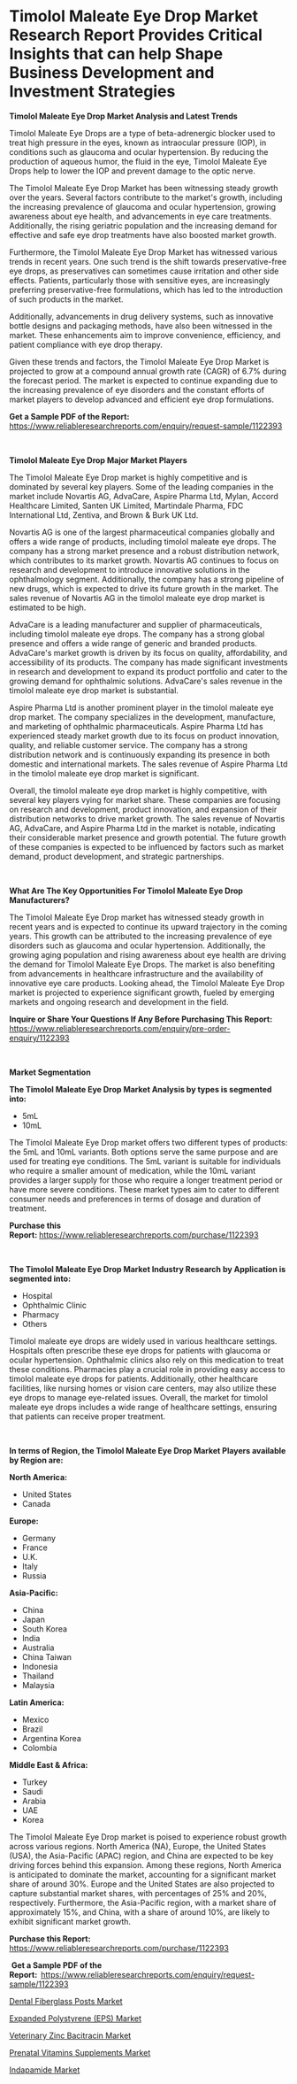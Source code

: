 <p><h1>Timolol Maleate Eye Drop Market Research Report Provides Critical Insights that can help Shape Business Development and Investment Strategies</h1></p><p><strong>Timolol Maleate Eye Drop Market Analysis and Latest Trends</strong></p>
<p><p>Timolol Maleate Eye Drops are a type of beta-adrenergic blocker used to treat high pressure in the eyes, known as intraocular pressure (IOP), in conditions such as glaucoma and ocular hypertension. By reducing the production of aqueous humor, the fluid in the eye, Timolol Maleate Eye Drops help to lower the IOP and prevent damage to the optic nerve.</p><p>The Timolol Maleate Eye Drop Market has been witnessing steady growth over the years. Several factors contribute to the market's growth, including the increasing prevalence of glaucoma and ocular hypertension, growing awareness about eye health, and advancements in eye care treatments. Additionally, the rising geriatric population and the increasing demand for effective and safe eye drop treatments have also boosted market growth.</p><p>Furthermore, the Timolol Maleate Eye Drop Market has witnessed various trends in recent years. One such trend is the shift towards preservative-free eye drops, as preservatives can sometimes cause irritation and other side effects. Patients, particularly those with sensitive eyes, are increasingly preferring preservative-free formulations, which has led to the introduction of such products in the market.</p><p>Additionally, advancements in drug delivery systems, such as innovative bottle designs and packaging methods, have also been witnessed in the market. These enhancements aim to improve convenience, efficiency, and patient compliance with eye drop therapy.</p><p>Given these trends and factors, the Timolol Maleate Eye Drop Market is projected to grow at a compound annual growth rate (CAGR) of 6.7% during the forecast period. The market is expected to continue expanding due to the increasing prevalence of eye disorders and the constant efforts of market players to develop advanced and efficient eye drop formulations.</p></p>
<p><strong>Get a Sample PDF of the Report:&nbsp;</strong> <a href="https://www.reliableresearchreports.com/enquiry/request-sample/1122393">https://www.reliableresearchreports.com/enquiry/request-sample/1122393</a></p>
<p>&nbsp;</p>
<p><strong>Timolol Maleate Eye Drop Major Market Players</strong></p>
<p><p>The Timolol Maleate Eye Drop market is highly competitive and is dominated by several key players. Some of the leading companies in the market include Novartis AG, AdvaCare, Aspire Pharma Ltd, Mylan, Accord Healthcare Limited, Santen UK Limited, Martindale Pharma, FDC International Ltd, Zentiva, and Brown & Burk UK Ltd.</p><p>Novartis AG is one of the largest pharmaceutical companies globally and offers a wide range of products, including timolol maleate eye drops. The company has a strong market presence and a robust distribution network, which contributes to its market growth. Novartis AG continues to focus on research and development to introduce innovative solutions in the ophthalmology segment. Additionally, the company has a strong pipeline of new drugs, which is expected to drive its future growth in the market. The sales revenue of Novartis AG in the timolol maleate eye drop market is estimated to be high.</p><p>AdvaCare is a leading manufacturer and supplier of pharmaceuticals, including timolol maleate eye drops. The company has a strong global presence and offers a wide range of generic and branded products. AdvaCare's market growth is driven by its focus on quality, affordability, and accessibility of its products. The company has made significant investments in research and development to expand its product portfolio and cater to the growing demand for ophthalmic solutions. AdvaCare's sales revenue in the timolol maleate eye drop market is substantial.</p><p>Aspire Pharma Ltd is another prominent player in the timolol maleate eye drop market. The company specializes in the development, manufacture, and marketing of ophthalmic pharmaceuticals. Aspire Pharma Ltd has experienced steady market growth due to its focus on product innovation, quality, and reliable customer service. The company has a strong distribution network and is continuously expanding its presence in both domestic and international markets. The sales revenue of Aspire Pharma Ltd in the timolol maleate eye drop market is significant.</p><p>Overall, the timolol maleate eye drop market is highly competitive, with several key players vying for market share. These companies are focusing on research and development, product innovation, and expansion of their distribution networks to drive market growth. The sales revenue of Novartis AG, AdvaCare, and Aspire Pharma Ltd in the market is notable, indicating their considerable market presence and growth potential. The future growth of these companies is expected to be influenced by factors such as market demand, product development, and strategic partnerships.</p></p>
<p>&nbsp;</p>
<p><strong>What Are The Key Opportunities For Timolol Maleate Eye Drop Manufacturers?</strong></p>
<p><p>The Timolol Maleate Eye Drop market has witnessed steady growth in recent years and is expected to continue its upward trajectory in the coming years. This growth can be attributed to the increasing prevalence of eye disorders such as glaucoma and ocular hypertension. Additionally, the growing aging population and rising awareness about eye health are driving the demand for Timolol Maleate Eye Drops. The market is also benefiting from advancements in healthcare infrastructure and the availability of innovative eye care products. Looking ahead, the Timolol Maleate Eye Drop market is projected to experience significant growth, fueled by emerging markets and ongoing research and development in the field.</p></p>
<p><strong>Inquire or Share Your Questions If Any Before Purchasing This Report:</strong> <a href="https://www.reliableresearchreports.com/enquiry/pre-order-enquiry/1122393">https://www.reliableresearchreports.com/enquiry/pre-order-enquiry/1122393</a></p>
<p>&nbsp;</p>
<p><strong>Market Segmentation</strong></p>
<p><strong>The Timolol Maleate Eye Drop Market Analysis by types is segmented into:</strong></p>
<p><ul><li>5mL</li><li>10mL</li></ul></p>
<p><p>The Timolol Maleate Eye Drop market offers two different types of products: the 5mL and 10mL variants. Both options serve the same purpose and are used for treating eye conditions. The 5mL variant is suitable for individuals who require a smaller amount of medication, while the 10mL variant provides a larger supply for those who require a longer treatment period or have more severe conditions. These market types aim to cater to different consumer needs and preferences in terms of dosage and duration of treatment.</p></p>
<p><strong>Purchase this Report:&nbsp;</strong><a href="https://www.reliableresearchreports.com/purchase/1122393">https://www.reliableresearchreports.com/purchase/1122393</a></p>
<p>&nbsp;</p>
<p><strong>The Timolol Maleate Eye Drop Market Industry Research by Application is segmented into:</strong></p>
<p><ul><li>Hospital</li><li>Ophthalmic Clinic</li><li>Pharmacy</li><li>Others</li></ul></p>
<p><p>Timolol maleate eye drops are widely used in various healthcare settings. Hospitals often prescribe these eye drops for patients with glaucoma or ocular hypertension. Ophthalmic clinics also rely on this medication to treat these conditions. Pharmacies play a crucial role in providing easy access to timolol maleate eye drops for patients. Additionally, other healthcare facilities, like nursing homes or vision care centers, may also utilize these eye drops to manage eye-related issues. Overall, the market for timolol maleate eye drops includes a wide range of healthcare settings, ensuring that patients can receive proper treatment.</p></p>
<p>&nbsp;</p>
<p><strong>In terms of Region, the Timolol Maleate Eye Drop Market Players available by Region are:</strong></p>
<p>
    <p> <strong> North America: </strong>
        <ul>
            <li>United States</li>
            <li>Canada</li>
        </ul>
        </p> 
    <p> <strong> Europe: </strong>
        <ul>
            <li>Germany</li>
            <li>France</li>
            <li>U.K.</li>
            <li>Italy</li>
            <li>Russia</li>
        </ul>
        </p> 
    <p> <strong> Asia-Pacific: </strong>
        <ul>
            <li>China</li>
            <li>Japan</li>
            <li>South Korea</li>
            <li>India</li>
            <li>Australia</li>
            <li>China Taiwan</li>
            <li>Indonesia</li>
            <li>Thailand</li>
            <li>Malaysia</li>
        </ul>
        </p> 
    <p> <strong> Latin America: </strong>
        <ul>
            <li>Mexico</li>
            <li>Brazil</li>
            <li>Argentina Korea</li>
            <li>Colombia</li>
        </ul>
        </p> 
    <p> <strong> Middle East & Africa: </strong>
        <ul>
            <li>Turkey</li>
            <li>Saudi</li>
            <li>Arabia</li>
            <li>UAE</li>
            <li>Korea</li>
        </ul>
    </p>
    </p>
<p><p>The Timolol Maleate Eye Drop market is poised to experience robust growth across various regions. North America (NA), Europe, the United States (USA), the Asia-Pacific (APAC) region, and China are expected to be key driving forces behind this expansion. Among these regions, North America is anticipated to dominate the market, accounting for a significant market share of around 30%. Europe and the United States are also projected to capture substantial market shares, with percentages of 25% and 20%, respectively. Furthermore, the Asia-Pacific region, with a market share of approximately 15%, and China, with a share of around 10%, are likely to exhibit significant market growth.</p></p>
<p><strong>Purchase this Report: </strong><a href="https://www.reliableresearchreports.com/purchase/1122393">https://www.reliableresearchreports.com/purchase/1122393</a></p>
<p>&nbsp;<strong>Get a Sample PDF of the Report:&nbsp;&nbsp;</strong><a href="https://www.reliableresearchreports.com/enquiry/request-sample/1122393">https://www.reliableresearchreports.com/enquiry/request-sample/1122393</a></p>
<p><strong></strong></p>
<p><p><a href="https://medium.com/@freedayundt/dental-fiberglass-posts-market-trends-forecast-and-competitive-analysis-to-2031-42a19bef55ef">Dental Fiberglass Posts Market</a></p><p><a href="https://medium.com/@freedayundt/expanded-polystyrene-eps-market-exploring-market-share-market-trends-and-future-growth-42504f191180">Expanded Polystyrene (EPS) Market</a></p><p><a href="https://medium.com/@freedayundt/veterinary-zinc-bacitracin-market-size-and-market-trends-complete-industry-overview-2024-to-2031-2ff93951dcdb">Veterinary Zinc Bacitracin Market</a></p><p><a href="https://github.com/tamvrosiya/Market-Research-Report-List-2/blob/main/prenatal-vitamins-supplements-market.md">Prenatal Vitamins Supplements Market</a></p><p><a href="https://github.com/dringals/Market-Research-Report-List-2/blob/main/indapamide-market.md">Indapamide Market</a></p></p>